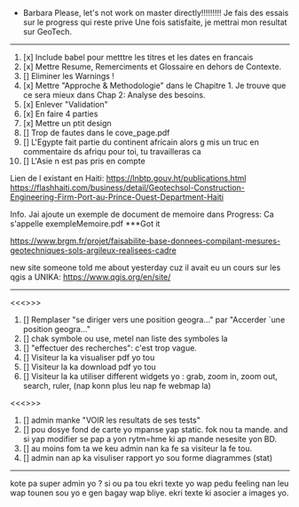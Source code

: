 * Barbara
Please, let's not work on master directly!!!!!!!!!
Je fais des essais sur le progress qui reste prive
Une fois satisfaite, je mettrai mon resultat sur GeoTech.
***************************************************************
1.  [x] Include babel pour metttre les titres et les dates en francais
2.  [x] Mettre Resume, Remerciments et Glossaire en dehors de Contexte.
3.  [] Eliminer les Warnings !
4.  [x] Mettre "Approche & Methodologie" dans le Chapitre 1. Je trouve que ce sera mieux dans Chap 2: Analyse des besoins.
5.  [x] Enlever "Validation"
6.  [x] En faire 4 parties
7.  [x] Mettre un ptit design
8.  [] Trop de fautes dans le cove_page.pdf
9.  [] L'Egypte fait partie du continent africain alors g mis un truc en commentaire ds afriqu pour toi, tu travailleras ca
10. [] L'Asie n est pas pris en compte

Lien de l existant en Haiti: https://lnbtp.gouv.ht/publications.html
https://flashhaiti.com/business/detail/Geotechsol-Construction-Engineering-Firm-Port-au-Prince-Ouest-Department-Haiti

Info. Jai ajoute un exemple de document de memoire dans Progress: Ca 
s'appelle exempleMemoire.pdf
***Got it

https://www.brgm.fr/projet/faisabilite-base-donnees-compilant-mesures-geotechniques-sols-argileux-realisees-cadre

new site someone told me about yesterday cuz il avait eu un cours sur les qgis a UNIKA: https://www.qgis.org/en/site/

------------------------------------
<<<<Commentaires sur l image parcourirLeWebmap>>>>
1.  []  Remplaser "se diriger vers une position geogra..." par "Accerder `une position geogra..."
2.  [] chak symbole ou use, metel nan liste des symboles la
3.  [] "effectuer des recherches": c'est trop vague.
4.  [] Visiteur la ka visualiser pdf yo tou
5.  [] Visiteur la ka download pdf yo tou
6.  [] Visiteur la ka utiliser different widgets yo : grab, zoom in, zoom out, search, ruler, (nap konn plus leu nap fe webmap la)

<<<<Commentaires sur l image manipulationDesDonnees delabase>>>>
1.  [] admin manke "VOIR les resultats de ses tests"
2.  [] pou dosye fond de carte yo mpanse yap static. fok nou ta mande. and si yap modifier se pap a yon rytm=hme ki ap mande nesesite yon BD.
3.  [] au moins fom ta we keu admin nan ka fe sa visiteur la fe tou.
4.  [] admin nan ap ka visuliser rapport yo sou forme diagrammes (stat)

---
kote pa super admin yo ?
si ou pa tou ekri texte yo wap pedu feeling nan leu wap tounen sou yo e gen bagay wap bliye. ekri texte ki asocier a images yo.